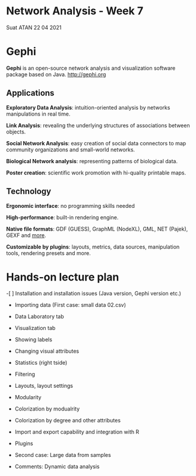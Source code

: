 Network Analysis - Week 7
================
Suat ATAN
22 04 2021

# Gephi

**Gephi** is an open-source network analysis and visualization software
package based on Java. <http://gephi.org>

## **Applications**

**Exploratory Data Analysis**: intuition-oriented analysis by networks
manipulations in real time.

**Link Analysis**: revealing the underlying structures of associations
between objects.

**Social Network Analysis**: easy creation of social data connectors to
map community organizations and small-world networks.

**Biological Network analysis**: representing patterns of biological
data.

**Poster creation**: scientific work promotion with hi-quality printable
maps.

## **Technology**

**Ergonomic interface**: no programming skills needed

**High-performance**: built-in rendering engine.

**Native file formats**: GDF (GUESS), GraphML (NodeXL), GML, NET
(Pajek), GEXF and
[more](https://gephi.org/users/supported-graph-formats/).

**Customizable by plugins**: layouts, metrics, data sources,
manipulation tools, rendering presets and more.

# Hands-on lecture plan

-\[ \] Installation and installation issues (Java version, Gephi version
etc.)

-   Importing data (First case: small data 02.csv)

-   Data Laboratory tab

-   Visualization tab

-   Showing labels

-   Changing visual attributes

-   Statistics (right tside)

-   Filtering

-   Layouts, layout settings

-   Modularity

-   Colorization by modualrity

-   Colorization by degree and other attributes

-   Import and export capability and integration with R

-   Plugins

-   Second case: Large data from samples

-   Comments: Dynamic data analysis
